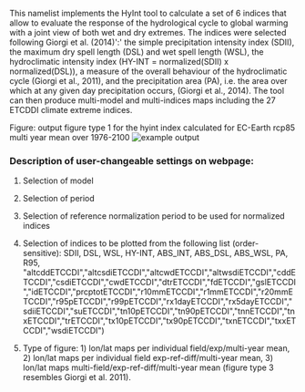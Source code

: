 This namelist implements the HyInt tool to calculate a set of 6 indices that allow to evaluate the response of the hydrological cycle to global warming with a joint view of both wet and dry extremes. The indices were selected following Giorgi et al. (2014)':' the simple precipitation intensity index (SDII), the maximum dry spell length (DSL) and wet spell length (WSL), the hydroclimatic intensity index (HY-INT = normalized(SDII) x normalized(DSL)), a measure of the overall behaviour of the hydroclimatic cycle (Giorgi et al., 2011), and the precipitation area (PA), i.e. the area over which at any given day precipitation occurs, (Giorgi et al., 2014). The tool can then produce multi-model and multi-indices maps including the 27 ETCDDI climate extreme indices. 

Figure: output figure type 1 for the hyint index calculated for EC-Earth rcp85 multi year mean over 1976-2100
![example output](diagnosticsdata/rainfarm/hyint_EC-Earth_rcp85_r8i1p1_r320x160_1976_2100_ALL_myear-mean_Globe_map.png "Example Output")

### Description of user-changeable settings on webpage: 

1)  Selection of model

2)  Selection of period

3)  Selection of reference normalization period to be used for normalized indices

4)  Selection of indices to be plotted from the following list (order-sensitive): SDII, DSL, WSL, HY-INT, ABS_INT, ABS_DSL, ABS_WSL, PA, R95, "altcddETCCDI","altcsdiETCCDI","altcwdETCCDI","altwsdiETCCDI","cddETCCDI","csdiETCCDI","cwdETCCDI","dtrETCCDI","fdETCCDI","gslETCCDI","idETCCDI","prcptotETCCDI","r10mmETCCDI","r1mmETCCDI","r20mmETCCDI","r95pETCCDI","r99pETCCDI","rx1dayETCCDI","rx5dayETCCDI","sdiiETCCDI","suETCCDI","tn10pETCCDI","tn90pETCCDI","tnnETCCDI","tnxETCCDI","trETCCDI","tx10pETCCDI","tx90pETCCDI","txnETCCDI","txxETCCDI","wsdiETCCDI") 

5) Type of figure: 1) lon/lat maps per individual field/exp/multi-year mean, 2) lon/lat maps per individual field exp-ref-diff/multi-year mean, 3) lon/lat maps multi-field/exp-ref-diff/multi-year mean (figure type 3 resembles Giorgi et al. 2011).
